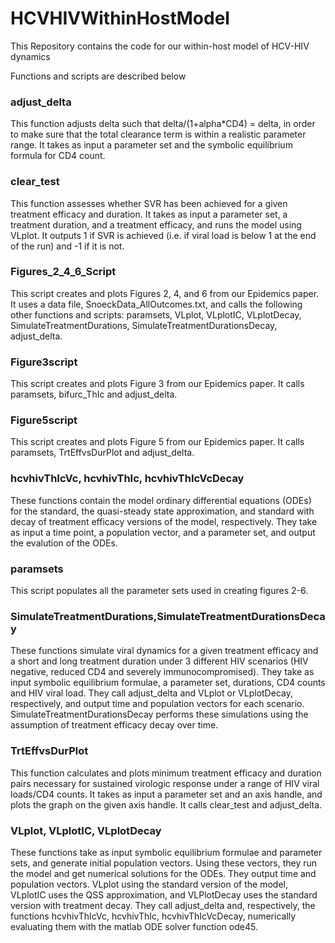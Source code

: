 # HCVHIVWithinHostModel
This Repository contains the code for our within-host model of HCV-HIV dynamics

Functions and scripts are described below

### adjust_delta
This function adjusts delta such that delta/(1+alpha*CD4) = delta, in order to make sure that the total clearance term is within a realistic parameter range. It takes as input a parameter set and the symbolic equilibrium formula for CD4 count.

### clear_test
This function assesses whether SVR has been achieved for a given treatment efficacy and duration. It takes as input a parameter set, a treatment duration, and a treatment efficacy, and runs the model using VLplot. It outputs 1 if SVR is achieved (i.e. if viral load is below 1 at the end of the run) and -1 if it is not.

### Figures_2_4_6_Script
This script creates and plots Figures 2, 4, and 6 from our Epidemics paper. It uses a data file, SnoeckData_AllOutcomes.txt, and calls the following other functions and scripts: paramsets, VLplot, VLplotIC, VLplotDecay, SimulateTreatmentDurations, SimulateTreatmentDurationsDecay, adjust_delta.

### Figure3script
This script creates and plots Figure 3 from our Epidemics paper. It calls paramsets, bifurc_ThIc and adjust_delta.

### Figure5script
This script creates and plots Figure 5 from our Epidemics paper. It calls paramsets, TrtEffvsDurPlot and adjust_delta.

### hcvhivThIcVc, hcvhivThIc, hcvhivThIcVcDecay
These functions contain the model ordinary differential equations (ODEs) for the standard, the quasi-steady state approximation, and standard with decay of treatment efficacy versions of the model, respectively. They take as input a time point, a population vector, and a parameter set, and output the evalution of the ODEs.

### paramsets
This script populates all the parameter sets used in creating figures 2-6.

### SimulateTreatmentDurations,SimulateTreatmentDurationsDecay
These functions simulate viral dynamics for a given treatment efficacy and a short and long treatment duration under 3 different HIV scenarios (HIV negative, reduced CD4 and severely immunocompromised). They take as input symbolic equilibrium formulae, a parameter set, durations, CD4 counts and HIV viral load. They call adjust_delta and VLplot or VLplotDecay, respectively,  and output time and population vectors for each scenario. SimulateTreatmentDurationsDecay performs these simulations using the assumption of treatment efficacy decay over time.

### TrtEffvsDurPlot
This function calculates and plots minimum treatment efficacy and duration pairs necessary for sustained virologic response under a range of HIV viral loads/CD4 counts. It takes as input a parameter set and an axis handle, and plots the graph on the given axis handle. It calls clear_test and adjust_delta.

### VLplot, VLplotIC, VLplotDecay
These functions take as input symbolic equilibrium formulae and parameter sets, and generate initial population vectors. Using these vectors, they run the model and get numerical solutions for the ODEs. They output time and population vectors. VLplot using the standard version of the model, VLplotIC uses the QSS approximation, and VLPlotDecay uses the standard version with treatment decay. They call adjust_delta and, respectively, the functions hcvhivThIcVc, hcvhivThIc, hcvhivThIcVcDecay, numerically evaluating them with the matlab ODE solver function ode45.












